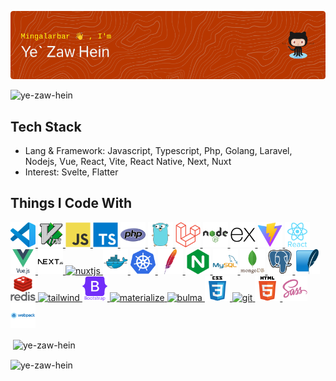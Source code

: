 ![Header](./header.png)

<p align="left"> <img src="https://komarev.com/ghpvc/?username=ye-zaw-hein&label=Profile%20views&color=0e75b6&style=flat" alt="ye-zaw-hein" /> </p>

## Tech Stack

- Lang & Framework: Javascript, Typescript, Php, Golang, Laravel, Nodejs, Vue, React, Vite, React Native, Next, Nuxt
- Interest: Svelte, Flatter 

## Things I Code With
<p align="left"> <a href="https://code.visualstudio.com" target="_blank"> <img src="https://raw.githubusercontent.com/devicons/devicon/refs/heads/master/icons/vscode/vscode-original.svg" alt="vscode" width="40" height="40"/> </a>  <a href="https://www.vim.org" target="_blank"> <img src="https://raw.githubusercontent.com/devicons/devicon/refs/heads/master/icons/vim/vim-original.svg" alt="vim" width="40" height="40"/> </a> <a href="https://developer.mozilla.org/en-US/docs/Web/JavaScript" target="_blank"> <img src="https://raw.githubusercontent.com/devicons/devicon/master/icons/javascript/javascript-original.svg" alt="javascript" width="40" height="40"/> </a> <a href="https://www.typescriptlang.org" target="_blank"> <img src="https://raw.githubusercontent.com/devicons/devicon/master/icons/typescript/typescript-original.svg" alt="typescript" width="40" height="40"/> </a> <a href="https://www.php.net" target="_blank"> <img src="https://raw.githubusercontent.com/devicons/devicon/master/icons/php/php-original.svg" alt="php" width="40" height="40"/> </a> <a href="https://go.dev" target="_blank"> <img src="https://raw.githubusercontent.com/devicons/devicon/master/icons/go/go-original.svg" alt="golang" width="40" height="40"/> </a>  <a href="https://laravel.com/" target="_blank"> <img src="https://raw.githubusercontent.com/devicons/devicon/master/icons/laravel/laravel-original.svg" alt="laravel" width="40" height="40"/> </a>  <a href="https://nodejs.org" target="_blank"> <img src="https://raw.githubusercontent.com/devicons/devicon/master/icons/nodejs/nodejs-original-wordmark.svg" alt="nodejs" width="40" height="40"/> </a> <a href="https://expressjs.com" target="_blank"> <img src="https://raw.githubusercontent.com/devicons/devicon/master/icons/express/express-original.svg" alt="expressjs" width="40" height="40"/> </a> <a href="https://vite.dev" target="_blank"> <img src="https://raw.githubusercontent.com/devicons/devicon/refs/heads/master/icons/vitejs/vitejs-original.svg" alt="vite" width="40" height="40"/> </a>  <a href="https://reactjs.org/" target="_blank"> <img src="https://raw.githubusercontent.com/devicons/devicon/master/icons/react/react-original-wordmark.svg" alt="react" width="40" height="40"/> </a> <a href="https://vuejs.org/" target="_blank"> <img src="https://raw.githubusercontent.com/devicons/devicon/master/icons/vuejs/vuejs-original-wordmark.svg" alt="vuejs" width="40" height="40"/> </a> <a href="https://nextjs.org/" target="_blank"> <img src="https://raw.githubusercontent.com/devicons/devicon/master/icons/nextjs/nextjs-original-wordmark.svg" alt="nextjs" width="40" height="40"/> </a> <a href="https://nuxtjs.org/" target="_blank"> <img src="https://www.vectorlogo.zone/logos/nuxtjs/nuxtjs-icon.svg" alt="nuxtjs" width="40" height="40"/> </a> <a href="https://www.docker.com/" target="_blank"> <img src="https://raw.githubusercontent.com/devicons/devicon/master/icons/docker/docker-original.svg" alt="docker" width="40" height="40"/> </a> <a href="https://kubernetes.io/" target="_blank"> <img src="https://raw.githubusercontent.com/devicons/devicon/master/icons/kubernetes/kubernetes-plain.svg" alt="kubernetes" width="40" height="40"/> </a> <a href="https://www.apache.org/" target="_blank"> <img src="https://raw.githubusercontent.com/devicons/devicon/master/icons/apache/apache-original.svg" alt="apache" width="40" height="40"/> </a> <a href="https://www.nginx.com/" target="_blank"> <img src="https://raw.githubusercontent.com/devicons/devicon/master/icons/nginx/nginx-original.svg" alt="nginx" width="40" height="40"/> </a> <a href="https://www.mysql.com/" target="_blank"> <img src="https://raw.githubusercontent.com/devicons/devicon/master/icons/mysql/mysql-original-wordmark.svg" alt="mysql" width="40" height="40"/> </a>  <a href="https://www.mongodb.com/" target="_blank"> <img src="https://raw.githubusercontent.com/devicons/devicon/master/icons/mongodb/mongodb-original-wordmark.svg" alt="mongodb" width="40" height="40"/> </a> <a href="https://www.postgresql.org/" target="_blank"> <img src="https://raw.githubusercontent.com/devicons/devicon/master/icons/postgresql/postgresql-original.svg" alt="postgresql" width="40" height="40"/> </a> <a href="https://www.sqlite.org/" target="_blank"> <img src="https://raw.githubusercontent.com/devicons/devicon/master/icons/sqlite/sqlite-original.svg" alt="sqlite" width="40" height="40"/> </a>   <a href="https://redis.io" target="_blank"> <img src="https://raw.githubusercontent.com/devicons/devicon/master/icons/redis/redis-original-wordmark.svg" alt="redis" width="40" height="40"/> </a>  <a href="https://tailwindcss.com/" target="_blank"> <img src="https://www.vectorlogo.zone/logos/tailwindcss/tailwindcss-icon.svg" alt="tailwind" width="40" height="40"/> </a>  <a href="https://getbootstrap.com" target="_blank"> <img src="https://raw.githubusercontent.com/devicons/devicon/master/icons/bootstrap/bootstrap-plain-wordmark.svg" alt="bootstrap" width="40" height="40"/> </a> <a href="https://materializecss.com/" target="_blank"> <img src="https://raw.githubusercontent.com/prplx/svg-logos/5585531d45d294869c4eaab4d7cf2e9c167710a9/svg/materialize.svg" alt="materialize" width="40" height="40"/> </a> <a href="https://bulma.io/" target="_blank"> <img src="https://raw.githubusercontent.com/gilbarbara/logos/804dc257b59e144eaca5bc6ffd16949752c6f789/logos/bulma.svg" alt="bulma" width="40" height="40"/> </a> <a href="https://www.w3schools.com/css/" target="_blank"> <img src="https://raw.githubusercontent.com/devicons/devicon/master/icons/css3/css3-original-wordmark.svg" alt="css3" width="40" height="40"/> </a> <a href="https://git-scm.com/" target="_blank"> <img src="https://www.vectorlogo.zone/logos/git-scm/git-scm-icon.svg" alt="git" width="40" height="40"/> </a> <a href="https://www.w3.org/html/" target="_blank"> <img src="https://raw.githubusercontent.com/devicons/devicon/master/icons/html5/html5-original-wordmark.svg" alt="html5" width="40" height="40"/> </a> <a href="https://sass-lang.com" target="_blank"> <img src="https://raw.githubusercontent.com/devicons/devicon/master/icons/sass/sass-original.svg" alt="sass" width="40" height="40"/> </a>   <a href="https://webpack.js.org" target="_blank"> <img src="https://raw.githubusercontent.com/devicons/devicon/d00d0969292a6569d45b06d3f350f463a0107b0d/icons/webpack/webpack-original-wordmark.svg" alt="webpack" width="40" height="40"/> </a> </p>





<p>&nbsp;<img align="center" src="https://github-readme-stats.vercel.app/api?username=ye-zaw-hein&show_icons=true&locale=en" alt="ye-zaw-hein" /></p>

<p><img align="center" src="https://github-readme-streak-stats.herokuapp.com/?user=ye-zaw-hein&" alt="ye-zaw-hein" /></p>
